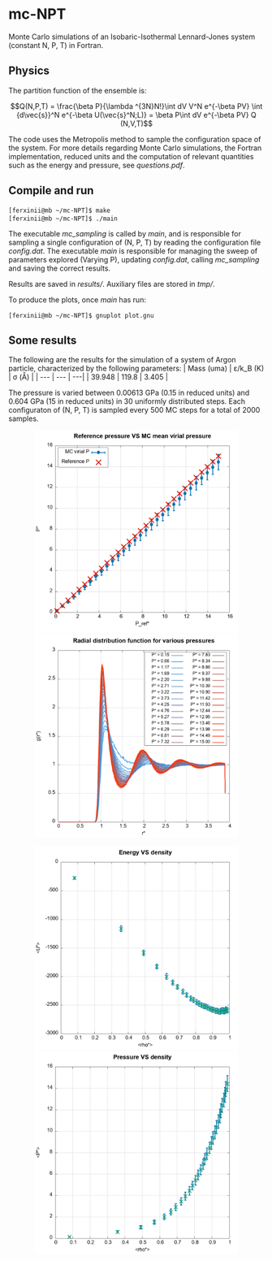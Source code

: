 # mc-NPT
Monte Carlo simulations of an Isobaric-Isothermal Lennard-Jones system (constant N, P, T) in Fortran.

## Physics
The partition function of the ensemble is:
```math
Q(N,P,T) = \frac{\beta P}{\lambda ^{3N}N!}\int dV V^N e^{-\beta PV} \int {d\vec{s}}^N e^{-\beta U(\vec{s}^N;L)} = \beta P\int dV e^{-\beta PV} Q (N,V,T)
```

The code uses the Metropolis method to sample the configuration space of the system. For more details regarding Monte Carlo simulations, the Fortran implementation, reduced units and the computation of relevant quantities such as the energy and pressure, see *questions.pdf*.

## Compile and run
```console
[ferxinii@mb ~/mc-NPT]$ make
[ferxinii@mb ~/mc-NPT]$ ./main
```
The executable *mc_sampling* is called by *main*, and is responsible for sampling a single configuration of (N, P, T) by reading the configuration file *config.dat*. The executable *main* is responsible for managing the sweep of parameters explored (Varying P), updating *config.dat*, calling *mc_sampling* and saving the correct results.

Results are saved in *results/*. Auxiliary files are stored in *tmp/*.

To produce the plots, once *main* has run:
```console
[ferxinii@mb ~/mc-NPT]$ gnuplot plot.gnu
```

## Some results
The following are the results for the simulation of a system of Argon particle, characterized by the following parameters:
| Mass (uma) | ε/k_B (K) | σ (Å) |
| --- | --- | ---|
| 39.948 | 119.8 | 3.405 |

The pressure is varied between 0.00613 GPa (0.15 in reduced units) and 0.604 GPa (15 in reduced units) in 30 uniformly distributed steps. Each configuraton of (N, P, T) is sampled every 500 MC steps for a total of 2000 samples.


<p align="center">
  <img src="/example/pressure.png" alt="Pressure" style="width: 400px;">
  <img src="/example/gdr.png" alt="Radial distribution function" style="width: 400px;">
</p>
<p align="center">
  <img src="/example/e_vs_density.png" alt="E vs rho" style="width: 400px;">
  <img src="/example/p_vs_density.png" alt="P vs rho" style="width: 400px;">
</p>
